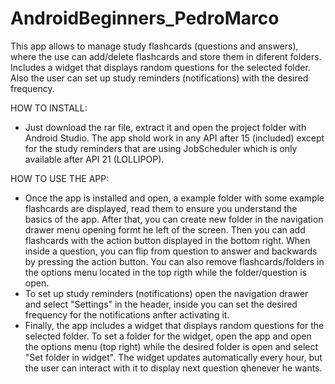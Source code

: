 # AndroidBeginners_PedroMarco
This app allows to manage study flashcards (questions and answers), where the use can add/delete flashcards and store them in diferent folders. Includes a widget that displays random questions for the selected folder. Also the user can set up study reminders (notifications) with the desired frequency.

HOW TO INSTALL:
- Just download the rar file, extract it and open the project folder with Android Studio. The app shold work in any API after 15 (included) except for the study reminders that are using JobScheduler which is only available after API 21 (LOLLIPOP).

HOW TO USE THE APP:
- Once the app is installed and open, a example folder with some example flashcards are displayed, read them to ensure you understand the basics of the app. After that, you can create new folder in the navigation drawer menu opening formt he left of the screen. Then you can add flashcards with the action button displayed in the bottom right. When inside a question, you can flip from question to answer and backwards by pressing the action button. You can also remove flashcards/folders in the options menu located in the top rigth while the folder/question is open. 
- To set up study reminders (notifications) open the navigation drawer and select "Settings" in the header, inside you can set the desired frequency for the notifications anfter activating it. 
- Finally, the app includes a widget that displays random questions for the selected folder. To set a folder for the widget, open the app and open the options menu (top right) while the desired folder is open and select "Set folder in widget". The widget updates automatically every hour, but the user can interact with it to display next question qhenever he wants.
